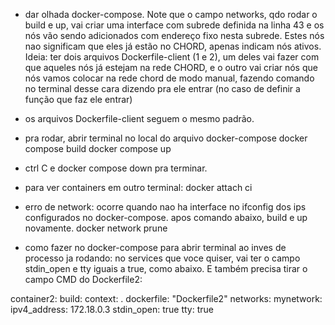 - dar olhada docker-compose. Note que o campo networks, qdo rodar o build e up, vai criar 
uma interface com subrede definida na linha 43 e os nós vão sendo adicionados com endereço fixo
nesta subrede. Estes nós nao significam que eles já estão no CHORD, apenas indicam nós ativos. Ideia: ter dois arquivos Dockerfile-client (1 e 2), um deles vai fazer com que aqueles nós
já estejam na rede CHORD, e o outro vai criar nós que nós vamos colocar na rede chord de modo
manual, fazendo comando no terminal desse cara dizendo pra ele entrar (no caso de definir a 
função que faz ele entrar)

- os arquivos Dockerfile-client seguem o mesmo padrão.

- pra rodar, abrir terminal no local do arquivo docker-compose
docker compose build
docker compose up

- ctrl C e docker compose down pra terminar.

- para ver containers em outro terminal:
docker attach ci

- erro de network: ocorre quando nao ha interface no ifconfig dos ips configurados no docker-compose. apos comando abaixo, build e up novamente.
docker network prune

- como fazer no docker-compose para abrir terminal ao inves de processo ja rodando:
no services que voce quiser, vai ter o campo stdin_open e tty iguais a true, como abaixo.
E também precisa tirar o campo CMD do Dockerfile2:

container2:
    build:
      context: .
      dockerfile: "Dockerfile2"
    networks:
      mynetwork:
        ipv4_address: 172.18.0.3
    stdin_open: true
    tty: true
    
    
